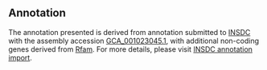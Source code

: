 

Annotation
----------

The annotation presented is derived from annotation submitted to
[INSDC](http://www.insdc.org) with the assembly accession
[GCA\_001023045.1](http://www.ebi.ac.uk/ena/data/view/GCA_001023045.1),
with additional non-coding genes derived from
[Rfam](http://rfam.xfam.org/). For more details, please visit [INSDC
annotation
import](http://ensemblgenomes.org/info/data/insdc_annotation).
